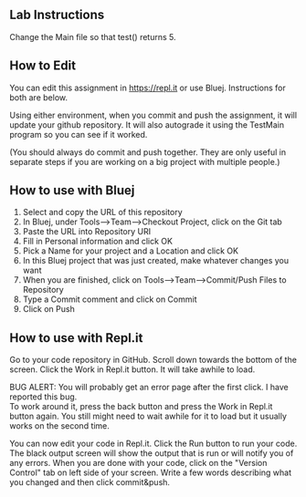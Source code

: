 Lab Instructions
---------------------
Change the Main file so that test() returns 5.

How to Edit
---------------------
You can edit this assignment in https://repl.it or use Bluej.  Instructions for both are below.

Using either environment, when you commit and push the assignment, it will update your github repository.
It will also autograde it using the TestMain program so you can see if it worked.

(You should always do commit and push together.  They are only useful in separate steps if you are working on a big project with multiple people.)

How to use with Bluej
---------------------
1. Select and copy the URL of this repository
2. In Bluej, under Tools-->Team-->Checkout Project, click on the Git tab
3. Paste the URL into Repository URI
4. Fill in Personal information and click OK
5. Pick a Name for your project and a Location and click OK
6. In this Bluej project that was just created, make whatever changes you want
7. When you are finished, click on Tools-->Team-->Commit/Push Files to Repository
8. Type a Commit comment and click on Commit
9. Click on Push

How to use with Repl.it
------------------------
Go to your code repository in GitHub. Scroll down towards the bottom of the screen. 
Click the Work in Repl.it button. It will take awhile to load.

BUG ALERT: You will probably get an error page after the first click.  I have reported this bug.  
To work around it, press the back button and press the Work in Repl.it button again.
You still might need to wait awhile for it to load but it usually works on the second time.

You can now edit your code in Repl.it. 
Click the Run button to run your code. The black output screen will show the output that is run or will notify you of any errors.
When you are done with your code, click on the "Version Control" tab on left side of your screen. 
Write a few words describing what you changed and then click commit&push.


